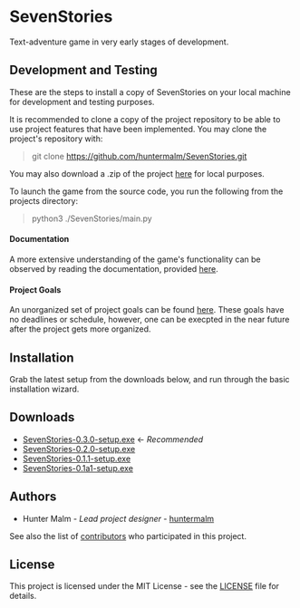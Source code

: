 # SevenStories

Text-adventure game in very early stages of development.

## Development and Testing

These are the steps to install a copy of SevenStories on your local machine for development and testing purposes.

It is recommended to clone a copy of the project repository to be able to use project features that have been implemented.  You may clone the project's repository with:

> git clone https://github.com/huntermalm/SevenStories.git

You may also download a .zip of the project [here](https://github.com/huntermalm/SevenStories/archive/master.zip) for local purposes.

To launch the game from the source code, you run the following from the projects directory:

> python3 ./SevenStories/main.py

#### Documentation

A more extensive understanding of the game's functionality can be observed by reading the documentation, provided [here](http://sevenstories.readthedocs.io/en/latest/index.html).

#### Project Goals

An unorganized set of project goals can be found [here](http://sevenstories.readthedocs.io/en/latest/goals.html).  These goals have no deadlines or schedule, however, one can be execpted in the near future after the project gets more organized.

## Installation

Grab the latest setup from the downloads below, and run through the basic installation wizard.

## Downloads
* [SevenStories-0.3.0-setup.exe](https://github.com/huntermalm/SevenStories/releases/download/v0.3.0/SevenStories-0.3.0-setup.exe) <- *Recommended*
* [SevenStories-0.2.0-setup.exe](https://github.com/huntermalm/SevenStories/releases/download/v0.2.0/SevenStories-0.2.0-setup.exe)
* [SevenStories-0.1.1-setup.exe](https://github.com/huntermalm/SevenStories/releases/download/v0.1.1/SevenStories-0.1.1-setup.exe)
* [SevenStories-0.1a1-setup.exe](https://github.com/huntermalm/SevenStories/releases/download/v0.1a1/SevenStories-0.1a1-setup.exe)

## Authors

* Hunter Malm - *Lead project designer* - [huntermalm](https://github.com/huntermalm)

See also the list of [contributors](https://github.com/huntermalm/SevenStories/contributors) who participated in this project.

## License

This project is licensed under the MIT License - see the [LICENSE](https://github.com/huntermalm/SevenStories/blob/master/LICENSE) file for details.
